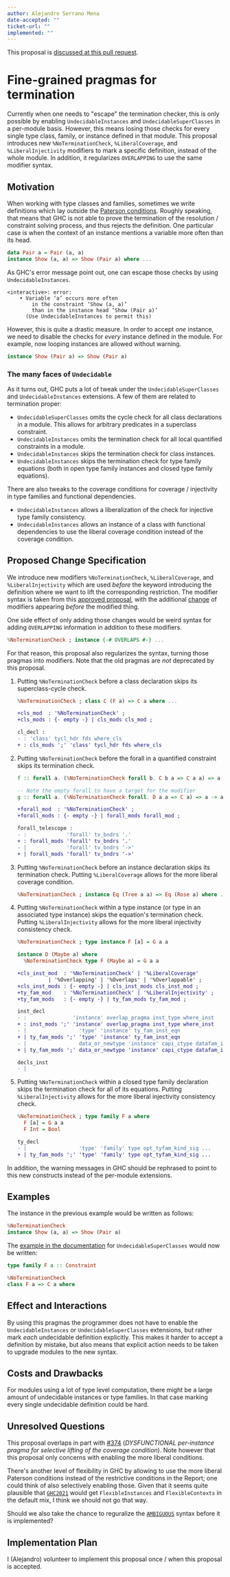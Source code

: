 ```yaml
---
author: Alejandro Serrano Mena
date-accepted: ""
ticket-url: ""
implemented: ""
---
```


This proposal is [discussed at this pull request](https://github.com/ghc-proposals/ghc-proposals/pull/390).

# Fine-grained pragmas for termination

Currently when one needs to "escape" the termination checker, this is only possible by enabling `UndecidableInstances` and `UndecidableSuperClasses` in a per-module basis. However, this means losing those checks for every single type class, family, or instance defined in that module. This proposal introduces new `%NoTerminationCheck`, `%LiberalCoverage`, and `%LiberalInjectivity` modifiers to mark a specific definition, instead of the whole module. In addition, it regularizes `OVERLAPPING` to use the same modifier syntax.

## Motivation

When working with type classes and families, sometimes we write definitions which lay outside the [Paterson conditions](https://www.microsoft.com/en-us/research/wp-content/uploads/2016/02/jfp06.pdf). Roughly speaking, that means that GHC is not able to prove the termination of the resolution / constraint solving process, and thus rejects the definition. One particular case is when the context of an instance mentions a variable more often than its head.

```haskell
data Pair a = Pair (a, a)
instance Show (a, a) => Show (Pair a) where ...
```

As GHC's error message point out, one can escape those checks by using `UndecidableInstances`.

```
<interactive>: error:
    • Variable ‘a’ occurs more often
        in the constraint ‘Show (a, a)’
        than in the instance head ‘Show (Pair a)’
      (Use UndecidableInstances to permit this)
```

However, this is quite a drastic measure. In order to accept _one_ instance, we need to disable the checks for _every_ instance defined in the module. For example, now looping instances are allowed without warning.

```haskell
instance Show (Pair a) => Show (Pair a)
```

### The many faces of `Undecidable`

As it turns out, GHC puts a lot of tweak under the `UndecidableSuperClasses` and `UndecidableInstances` extensions. A few of them are related to termination proper:

- `UndecidableSuperClasses` omits the cycle check for all class declarations in a module. This allows for arbitrary predicates in a superclass constraint.
- `UndecidableInstances` omits the termination check for all local quantified constraints in a module.
- `UndecidableInstances` skips the termination check for class instances.
- `UndecidableInstances` skips the termination check for type family equations (both in open type family instances and closed type family equations).

There are also tweaks to the coverage conditions for coverage / injectivity in type families and functional dependencies.

- `UndecidableInstances` allows a liberalization of the check for injective type family consistency.
- `UndecidableInstances` allows an instance of a class with functional dependencies to use the liberal coverage condition instead of the coverage condition.

## Proposed Change Specification

We introduce new modifiers `%NoTerminationCheck`, `%LiberalCoverage`, and `%LiberalInjectivity` which are used _before_ the keyword introducing the definition where we want to lift the corresponding restriction. The modifier syntax is taken from this [approved proposal](https://github.com/ghc-proposals/ghc-proposals/pull/370), with the additional [change](https://github.com/ghc-proposals/ghc-proposals/pull/392) of modifiers appearing _before_ the modified thing.

One side effect of only adding those changes would be weird syntax for adding `OVERLAPPING` information in addition to these modifiers.

```haskell
%NoTerminationCheck ; instance {-# OVERLAPS #-} ...
```

For that reason, this proposal also regularizes the syntax, turning those pragmas into modifiers. Note that the old pragmas are _not_ deprecated by this proposal.

1. Putting `%NoTerminationCheck` before a class declaration skips its superclass-cycle check.

    ```haskell
    %NoTerminationCheck ; class C (F a) => C a where ...
    ```

    ```diff
    +cls_mod  : '%NoTerminationCheck' ;
    +cls_mods : {- empty -} | cls_mods cls_mod ;

    cl_decl :
    - : 'class' tycl_hdr fds where_cls
    + : cls_mods ';' 'class' tycl_hdr fds where_cls
    ```

2. Putting `%NoTerminationCheck` before the forall in a quantified constraint skips its termination check. 

    ```haskell
    f :: forall a. (%NoTerminationCheck forall b. C b a => C a a) => a -> a

    -- Note the empty forall to have a target for the modifier
    g :: forall a. (%NoTerminationCheck forall. D a a => C a) => a -> a
    ```

    ```diff
    +forall_mod  : '%NoTerminationCheck' ;
    +forall_mods : {- empty -} | forall_mods forall_mod ;

    forall_telescope : 
    - :             'forall' tv_bndrs '.'
    + : forall_mods 'forall' tv_bndrs '.'
    - |             'forall' tv_bndrs '->'
    + | forall_mods 'forall' tv_bndrs '->'

3. Putting `%NoTerminationCheck` before an instance declaration skips its termination check. Putting `%LiberalCoverage` allows for the more liberal coverage condition.

    ```haskell
    %NoTerminationCheck ; instance Eq (Tree a a) => Eq (Rose a) where ..
    ```

5. Putting `%NoTerminationCheck` within a type instance (or type in an associated type instance) skips the equation's termination check. Putting `%LiberalInjectivity` allows for the more liberal injectivity consistency check.

    ```haskell
    %NoTerminationCheck ; type instance F [a] = G a a

    instance D (Maybe a) where
      %NoTerminationCheck type F (Maybe a) = G a a
    ```

    ```diff
    +cls_inst_mod  : '%NoTerminationCheck' | '%LiberalCoverage'
              | '%Overlapping' | '%Overlaps' | '%Overlappable' ;
    +cls_inst_mods : {- empty -} | cls_inst_mods cls_inst_mod ;
    +ty_fam_mod    : '%NoTerminationCheck' | '%LiberalInjectivity' ;
    +ty_fam_mods   : {- empty -} | ty_fam_mods ty_fam_mod ;

    inst_decl
    - :               'instance' overlap_pragma inst_type where_inst
    + : inst_mods ';' 'instance' overlap_pragma inst_type where_inst
    - |                 'type' 'instance' ty_fam_inst_eqn
    + | ty_fam_mods ';' 'type' 'instance' ty_fam_inst_eqn
    - |                 data_or_newtype 'instance' capi_ctype datafam_inst_hdr ...
    + | ty_fam_mods ';' data_or_newtype 'instance' capi_ctype datafam_inst_hdr ...

    decls_inst
    - | 
    ```

6. Putting `%NoTerminationCheck` within a closed type family declaration skips the termination check for all of its equations. Putting `%LiberalInjectivity` allows for the more liberal injectivity consistency check.

    ```haskell
    %NoTerminationCheck ; type family F a where
      F [a] = G a a
      F Int = Bool
    ```

    ```diff
    ty_decl
    - |                 'type' 'family' type opt_tyfam_kind_sig ...
    + | ty_fam_mods ';' 'type' 'family' type opt_tyfam_kind_sig ...
    ```

In addition, the warning messages in GHC should be rephrased to point to this new constructs instead of the per-module extensions.

## Examples

The instance in the previous example would be written as follows:

```haskell
%NoTerminationCheck
instance Show (a, a) => Show (Pair a)
```

The [example in the documentation](https://downloads.haskell.org/~ghc/latest/docs/html/users_guide/glasgow_exts.html#extension-UndecidableSuperClasses) for `UndecidableSuperClasses` would now be written:

```haskell
type family F a :: Constraint

%NoTerminationCheck
class F a => C a where
```

## Effect and Interactions

By using this pragmas the programmer does not have to enable the `UndecidableInstances` or `UndecidableSuperClasses` extensions, but rather mark _each_ undecidable definition explicitly. This makes it harder to accept a definition by mistake, but also means that explicit action needs to be taken to upgrade modules to the new syntax.

## Costs and Drawbacks

For modules using a lot of type level computation, there might be a large amount of undecidable instances or type families. In that case marking every single undecidable definition could be hard.

## Unresolved Questions

This proposal overlaps in part with [#374](https://github.com/ghc-proposals/ghc-proposals/pull/374) (_DYSFUNCTIONAL per-instance pragma for selective lifting of the coverage condition_). Note however that this proposal only concerns with enabling the more liberal conditions.

There's another level of flexibility in GHC by allowing to use the more liberal Paterson conditions instead of the restrictive conditions in the Report; one could think of also selectively enabling those. Given that it seems quite plausible that [`GHC2021`](https://github.com/ghc-proposals/ghc-proposals/pull/380) would get `FlexibleInstances` and `FlexibleContexts` in the default mix, I think we should not go that way.

Should we also take the chance to reguralize the [`AMBIGUOUS`](https://github.com/ghc-proposals/ghc-proposals/blob/master/proposals/0232-AmbiguousType-pragma.rst) syntax before it is implemented?

## Implementation Plan

I (Alejandro) volunteer to implement this proposal once / when this proposal is accepted.

